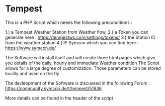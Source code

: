 # Tempest

This is a PHP Script which needs the following preconditions :

1.) a Tempest Weather Station from Weather flow, 
2.) a Token you can generate here : https://tempestwx.com/settings/tokens/ 
3.) the Station ID from the weather station 
4.) IP Symcon which you can find here : https://www.symcon.de/

The Software will install itself and will create three html pages which give you details of the daily, hourly and immediate Weather condition
The Script allows for a large degree of customization. Those parameters can be stored locally and  used on the fly

The devleopment of the Software is discussed in the following Forum : https://community.symcon.de/t/tempest/51636

More details can be found in the header of the script 
